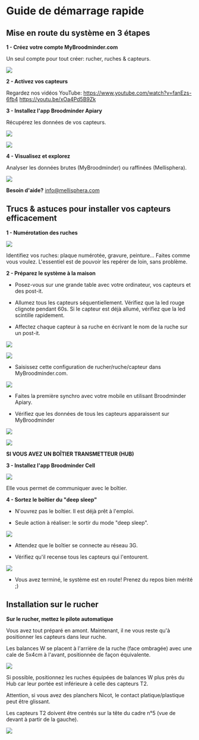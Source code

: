 # Guide de démarrage rapide

## Mise en route du système en 3 étapes

**1 - Créez votre compte MyBroodminder.com**

Un seul compte pour tout créer: rucher, ruches & capteurs. 

![](./images/guide/1.png#mediumImg)

**2 - Activez vos capteurs** 

Regardez nos vidéos YouTube: 
https://www.youtube.com/watch?v=fanEzs-6fb4 
https://youtu.be/xOa4Pd5B9Zk  

**3 - Installez l'app Broodminder Apiary** 

Récupérez les données de vos capteurs. 

![](./images/guide/Picto3logo.png#picto)

![](./images/guide/2fr.png#largeImg)

**4 - Visualisez et explorez** 

Analyser les données brutes (MyBroodminder) ou raffinées (Mellisphera). 

![](./images/guide/3.png#mediumImg)

**Besoin d'aide?** info@mellisphera.com 

## Trucs & astuces pour installer vos capteurs efficacement 

**1 - Numérotation des ruches** 

![](./images/guide/Picto4.png#picto)

Identifiez vos ruches: plaque numérotée, gravure, peinture... Faites comme vous voulez. L'essentiel est de pouvoir les repérer de loin, sans problème. 

**2 - Préparez le système à la maison** 

- Posez-vous sur une grande table avec votre ordinateur, vos capteurs et des post-it. 

- Allumez tous les capteurs séquentiellement. Vérifiez que la led rouge clignote pendant 60s. Si le capteur est déjà allumé, vérifiez que la led scintille rapidement.

- Affectez chaque capteur à sa ruche en écrivant le nom de la ruche sur un post-it. 

![](./images/guide/4.png#smallImg)

![](./images/guide/5.png#mediumImg)

- Saisissez cette configuration de rucher/ruche/capteur dans MyBroodminder.com. 

![](./images/guide/6.png#mediumImg)

- Faites la première synchro avec votre mobile en utilisant Broodminder Apiary. 

- Vérifiez que les données de tous les capteurs apparaissent sur MyBroodminder 

![](./images/guide/7.png#smallImg)

![](./images/guide/8.png#mediumImg)

**SI VOUS AVEZ UN BOÎTIER TRANSMETTEUR (HUB)** 

**3 - Installez l'app Broodminder Cell** 

![](./images/guide/Picto5.png#picto)

Elle vous permet de communiquer avec le boîtier. 

**4 - Sortez le boîtier du "deep sleep"** 

- N'ouvrez pas le boîtier. Il est déjà prêt à l'emploi. 

- Seule action à réaliser: le sortir du mode "deep sleep".

![](./images/guide/10.png#mediumImg)

- Attendez que le boîtier se connecte au réseau 3G.

- Vérifiez qu'il recense tous les capteurs qui l'entourent.

![](./images/guide/11.png#mediumImg)

- Vous avez terminé, le système est en route! Prenez du repos bien mérité ;) 

## Installation sur le rucher 

**Sur le rucher, mettez le pilote automatique** 

Vous avez tout préparé en amont. Maintenant, il ne vous reste qu'à positionner les capteurs dans leur ruche. 

Les balances W se placent à l'arrière de la ruche (face ombragée) avec une cale de 5x4cm à l'avant, positionnée de façon équivalente. 

![](./images/guide/12.png#mediumImg)

Si possible, positionnez les ruches équipées de balances W plus près du Hub car leur portée est inférieure à celle des capteurs T2. 

Attention, si vous avez des planchers Nicot, le contact platique/plastique peut être glissant. 

Les capteurs T2 doivent être centrés sur la tête du cadre n°5 (vue de devant à partir de la gauche). 

![](./images/guide/13.png#mediumImg)